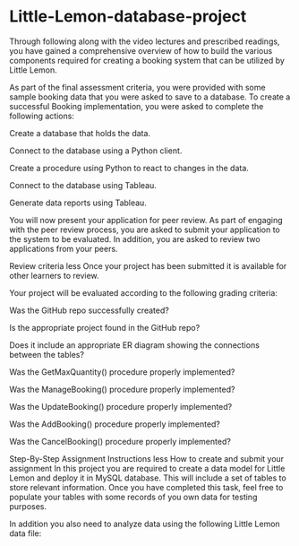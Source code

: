 # Little-Lemon-database-project

Through following along with the video lectures and prescribed readings, you have gained a comprehensive overview of how to build the various components required for creating a booking system that can be utilized by Little Lemon.

As part of the final assessment criteria, you were provided with some sample booking data that you were asked to save to a database. To create a successful Booking implementation, you were asked to complete the following actions:

Create a database that holds the data.

Connect to the database using a Python client.

Create a procedure using Python to react to changes in the data.

Connect to the database using Tableau.

Generate data reports using Tableau.

You will now present your application for peer review. As part of engaging with the peer review process, you are asked to submit your application to the system to be evaluated. In addition, you are asked to review two applications from your peers.

Review criteria
less 
Once your project has been submitted it is available for other learners to review. 

Your project will be evaluated according to the following grading criteria: 

Was the GitHub repo successfully created?

Is the appropriate project found in the GitHub repo?

Does it include an appropriate ER diagram showing the connections between the tables?

Was the GetMaxQuantity() procedure properly implemented?

Was the ManageBooking() procedure properly implemented?

Was the UpdateBooking() procedure properly implemented?

Was the AddBooking() procedure properly implemented?

Was the CancelBooking() procedure properly implemented?

Step-By-Step Assignment Instructions
less 
How to create and submit your assignment
In this project you are required to create a data model for Little Lemon and deploy it in MySQL database. This will include a set of tables to store relevant information. Once you have completed this task, feel free to populate your tables with some records of you own data for testing purposes.

In addition you also need to analyze data using the following Little Lemon data file:
